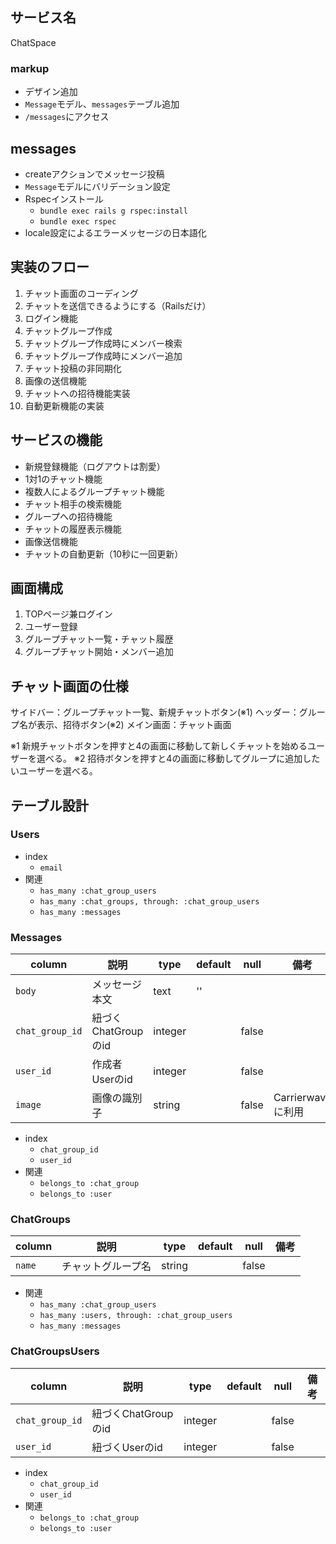 ## サービス名
ChatSpace

### markup
- デザイン追加
- `Message`モデル、`messages`テーブル追加
- `/messages`にアクセス

## messages
- createアクションでメッセージ投稿
- `Message`モデルにバリデーション設定
- Rspecインストール
  - `bundle exec rails g rspec:install`
  - `bundle exec rspec`
- locale設定によるエラーメッセージの日本語化

## 実装のフロー
1. チャット画面のコーディング
2. チャットを送信できるようにする（Railsだけ）
3. ログイン機能
4. チャットグループ作成
6. チャットグループ作成時にメンバー検索
7. チャットグループ作成時にメンバー追加
8. チャット投稿の非同期化
9. 画像の送信機能
10. チャットへの招待機能実装
11. 自動更新機能の実装

## サービスの機能
- 新規登録機能（ログアウトは割愛）
- 1対1のチャット機能
- 複数人によるグループチャット機能
- チャット相手の検索機能
- グループへの招待機能
- チャットの履歴表示機能
- 画像送信機能
- チャットの自動更新（10秒に一回更新）

## 画面構成
1. TOPページ兼ログイン
2. ユーザー登録
2. グループチャット一覧・チャット履歴
3. グループチャット開始・メンバー追加

## チャット画面の仕様
サイドバー：グループチャット一覧、新規チャットボタン(※1)
ヘッダー：グループ名が表示、招待ボタン(※2)
メイン画面：チャット画面

※1 新規チャットボタンを押すと4の画面に移動して新しくチャットを始めるユーザーを選べる。
※2 招待ボタンを押すと4の画面に移動してグループに追加したいユーザーを選べる。

## テーブル設計

### Users

- index
  - `email`
- 関連
  - `has_many :chat_group_users`
  - `has_many :chat_groups, through: :chat_group_users`
  - `has_many :messages`

### Messages

| column | 説明 | type | default | null | 備考 |
|---|---|---|---|---|---|
| `body` | メッセージ本文 | text | '' | | |
| `chat_group_id` | 紐づくChatGroupのid | integer |  | false |  |
| `user_id` |  作成者Userのid | integer | | false | |
| `image` | 画像の識別子 | string |  | false | Carrierwaveに利用 |

- index
  - `chat_group_id`
  - `user_id`
- 関連
  - `belongs_to :chat_group`
  - `belongs_to :user`

### ChatGroups

| column | 説明 | type | default | null | 備考 |
|---|---|---|---|---|---|
| `name` | チャットグループ名 | string | | false | |

- 関連
  - `has_many :chat_group_users`
  - `has_many :users, through: :chat_group_users`
  - `has_many :messages`


### ChatGroupsUsers

| column | 説明 | type | default | null | 備考 |
|---|---|---|---|---|---|
| `chat_group_id` | 紐づくChatGroupのid | integer | | false | |
| `user_id` | 紐づくUserのid | integer | | false | |

- index
  - `chat_group_id`
  - `user_id`
- 関連
  - `belongs_to :chat_group`
  - `belongs_to :user`

